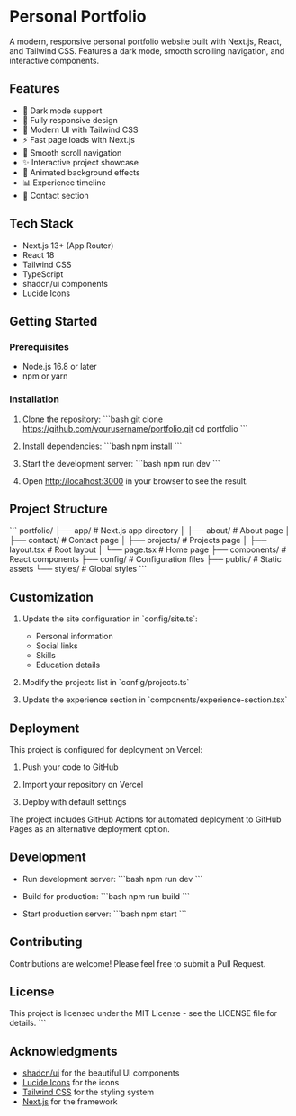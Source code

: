 # Personal Portfolio

A modern, responsive personal portfolio website built with Next.js, React, and Tailwind CSS. Features a dark mode, smooth scrolling navigation, and interactive components.

## Features

- 🌙 Dark mode support
- 📱 Fully responsive design
- 🎨 Modern UI with Tailwind CSS
- ⚡ Fast page loads with Next.js
- 🔄 Smooth scroll navigation
- ✨ Interactive project showcase
- 💫 Animated background effects
- 📊 Experience timeline
- 📝 Contact section

## Tech Stack

- Next.js 13+ (App Router)
- React 18
- Tailwind CSS
- TypeScript
- shadcn/ui components
- Lucide Icons

## Getting Started

### Prerequisites

- Node.js 16.8 or later
- npm or yarn

### Installation

1. Clone the repository:
\`\`\`bash
git clone https://github.com/yourusername/portfolio.git
cd portfolio
\`\`\`

2. Install dependencies:
\`\`\`bash
npm install
\`\`\`

3. Start the development server:
\`\`\`bash
npm run dev
\`\`\`

4. Open [http://localhost:3000](http://localhost:3000) in your browser to see the result.

## Project Structure

\`\`\`
portfolio/
├── app/                   # Next.js app directory
│   ├── about/            # About page
│   ├── contact/          # Contact page
│   ├── projects/         # Projects page
│   ├── layout.tsx       # Root layout
│   └── page.tsx         # Home page
├── components/           # React components
├── config/              # Configuration files
├── public/              # Static assets
└── styles/              # Global styles
\`\`\`

## Customization

1. Update the site configuration in \`config/site.ts\`:
   - Personal information
   - Social links
   - Skills
   - Education details

2. Modify the projects list in \`config/projects.ts\`

3. Update the experience section in \`components/experience-section.tsx\`

## Deployment

This project is configured for deployment on Vercel:

1. Push your code to GitHub

2. Import your repository on Vercel

3. Deploy with default settings

The project includes GitHub Actions for automated deployment to GitHub Pages as an alternative deployment option.

## Development

- Run development server:
\`\`\`bash
npm run dev
\`\`\`

- Build for production:
\`\`\`bash
npm run build
\`\`\`

- Start production server:
\`\`\`bash
npm start
\`\`\`

## Contributing

Contributions are welcome! Please feel free to submit a Pull Request.

## License

This project is licensed under the MIT License - see the LICENSE file for details.
\`\`\`

## Acknowledgments

- [shadcn/ui](https://ui.shadcn.com/) for the beautiful UI components
- [Lucide Icons](https://lucide.dev/) for the icons
- [Tailwind CSS](https://tailwindcss.com/) for the styling system
- [Next.js](https://nextjs.org/) for the framework

